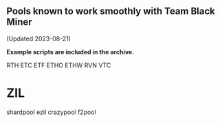 ## Pools known to work smoothly with Team Black Miner
(Updated 2023-08-21)

**Example scripts are included in the archive.**

RTH
ETC
ETF
ETHO
ETHW
RVN
VTC

# ZIL
shardpool
ezil
crazypool
f2pool

